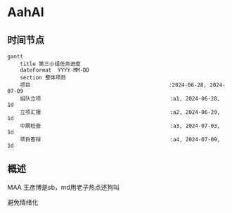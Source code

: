 # AahAI
## 时间节点

```mermaid
gantt
    title 第三小组任务进度
    dateFormat  YYYY-MM-DD
    section 整体项目
    项目											  :2024-06-28, 2024-07-09
    组队立项           								 :a1, 2024-06-28, 1d
    立项汇报           								 :a2, 2024-06-29, 1d
    中期检查                                         :a3, 2024-07-03, 1d
    项目答辩           								 :a4, 2024-07-09, 1d
```

## 概述

MAA
王彦博是sb，md用老子热点还狗叫

避免情绪化
